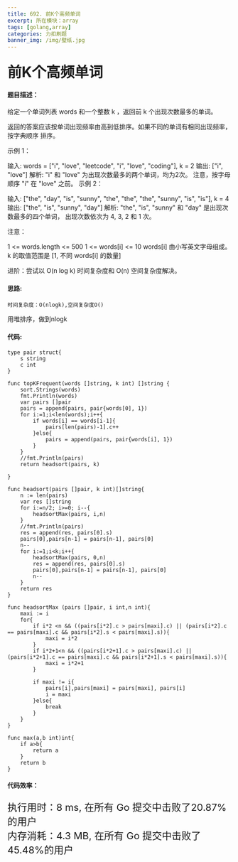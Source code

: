 ```yaml
---
title: 692. 前K个高频单词
excerpt: 所在模块：array
tags: [golang,array]
categories: 力扣刷题
banner_img: /img/壁纸.jpg
---
```


### <font size=6px>前K个高频单词</font>

#### 题目描述：

给定一个单词列表 words 和一个整数 k ，返回前 k 个出现次数最多的单词。

返回的答案应该按单词出现频率由高到低排序。如果不同的单词有相同出现频率， 按字典顺序 排序。

 

示例 1：

输入: words = ["i", "love", "leetcode", "i", "love", "coding"], k = 2
输出: ["i", "love"]
解析: "i" 和 "love" 为出现次数最多的两个单词，均为2次。
    注意，按字母顺序 "i" 在 "love" 之前。
示例 2：

输入: ["the", "day", "is", "sunny", "the", "the", "the", "sunny", "is", "is"], k = 4
输出: ["the", "is", "sunny", "day"]
解析: "the", "is", "sunny" 和 "day" 是出现次数最多的四个单词，
    出现次数依次为 4, 3, 2 和 1 次。


注意：

1 <= words.length <= 500
1 <= words[i] <= 10
words[i] 由小写英文字母组成。
k 的取值范围是 [1, 不同 words[i] 的数量]


进阶：尝试以 O(n log k) 时间复杂度和 O(n) 空间复杂度解决。

#### 思路:

```
时间复杂度：O(nlogk),空间复杂度O()
```

用堆排序，做到nlogk

#### 代码:

```golang
type pair struct{
    s string
    c int
}

func topKFrequent(words []string, k int) []string {
    sort.Strings(words)
    fmt.Println(words)
    var pairs []pair
    pairs = append(pairs, pair{words[0], 1})
    for i:=1;i<len(words);i++{
        if words[i] == words[i-1]{
            pairs[len(pairs)-1].c++
        }else{
            pairs = append(pairs, pair{words[i], 1})
        }
    }
    //fmt.Println(pairs)
    return headsort(pairs, k)

}

func headsort(pairs []pair, k int)[]string{
    n := len(pairs)
    var res []string
    for i:=n/2; i>=0; i--{
        headsortMax(pairs, i,n)
    }
    //fmt.Println(pairs)
    res = append(res, pairs[0].s)
    pairs[0],pairs[n-1] = pairs[n-1], pairs[0]
    n--
    for i:=1;i<k;i++{
        headsortMax(pairs, 0,n)
        res = append(res, pairs[0].s)
        pairs[0],pairs[n-1] = pairs[n-1], pairs[0]
        n--
    }
    return res
}

func headsortMax (pairs []pair, i int,n int){
    maxi := i
    for{
        if i*2 <n && ((pairs[i*2].c > pairs[maxi].c) || (pairs[i*2].c == pairs[maxi].c && pairs[i*2].s < pairs[maxi].s)){
            maxi = i*2
        }
        if i*2+1<n && ((pairs[i*2+1].c > pairs[maxi].c) || (pairs[i*2+1].c == pairs[maxi].c && pairs[i*2+1].s < pairs[maxi].s)){
            maxi = i*2+1
        }

        if maxi != i{
            pairs[i],pairs[maxi] = pairs[maxi], pairs[i]
            i = maxi
        }else{
            break
        }
    }
}

func max(a,b int)int{
    if a>b{
        return a
    }
    return b
}
```

#### 代码效率：

<p class="note note-primary"; style="font-size:22px">
   执行用时：8 ms, 在所有 Go 提交中击败了20.87%的用户<br>
   内存消耗：4.3 MB, 在所有 Go 提交中击败了45.48%的用户
</p>



